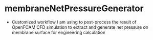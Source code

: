 # membraneNetPressureGenerator

- Customized workflow I am using to post-process the result of OpenFOAM CFD simulation to extract and generate net pressure on membrane surface for engineering calculation
